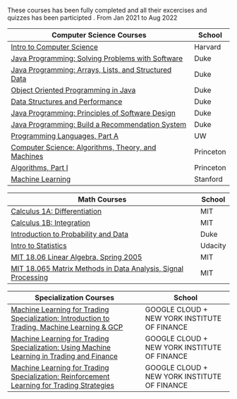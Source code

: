 These courses has been fully completed and all their excercises and quizzes has been participted .
From Jan 2021 to Aug 2022


|Computer Science Courses|School|                                   
|---- |--- |                                                    
|[Intro to Computer Science]()|Harvard|                                
|[Java Programming: Solving Problems with Software](https://imp.i384100.net/GjkPGV)|Duke|             
|[Java Programming: Arrays, Lists, and Structured Data](https://imp.i384100.net/15knRR)|Duke|         
|[Object Oriented Programming in Java](https://imp.i384100.net/ZdznBq)|Duke|                          
|[Data Structures and Performance](https://imp.i384100.net/oevm0b)|Duke|                              
|[Java Programming: Principles of Software Design](https://imp.i384100.net/zavZrO)|Duke|            
|[Java Programming: Build a Recommendation System](https://imp.i384100.net/n1vro6)|Duke|              
|[Programming Languages, Part A](https://github.com/ForrestKnight/open-source-cs/blob/master/imp.i384100.net/6b13oK)|UW|                                
|[Computer Science: Algorithms, Theory, and Machines](https://imp.i384100.net/7mVROr)|Princeton|
|[Algorithms, Part I](https://imp.i384100.net/DVm9eo)|Princeton|
|[Machine Learning](https://imp.i384100.net/YgYEBJ)|Stanford|

|Math Courses|School| 
|---- |---- |
|[Calculus 1A: Differentiation](https://www.edx.org/course/calculus-1a-differentiation)|MIT|
|[Calculus 1B: Integration](https://www.edx.org/course/calculus-1b-integration)|MIT|
|[Introduction to Probability and Data](https://imp.i384100.net/9WZ4E0)|Duke|
|[Intro to Statistics]()|Udacity|
|[MIT 18.06 Linear Algebra, Spring 2005](https://www.youtube.com/playlist?list=PLE7DDD91010BC51F8)|MIT|
|[MIT 18.065 Matrix Methods in Data Analysis, Signal Processing](https://www.youtube.com/playlist?list=PLUl4u3cNGP63oMNUHXqIUcrkS2PivhN3k)|MIT|



|Specialization Courses|School|
|---- |---- |
|[Machine Learning for Trading Specialization:                                        Introduction to Trading, Machine Learning & GCP](https://www.coursera.org/learn/introduction-trading-machine-learning-gcp?specialization=machine-learning-trading)|GOOGLE CLOUD + NEW YORK INSTITUTE OF FINANCE|
|[Machine Learning for Trading Specialization:                                        Using Machine Learning in Trading and Finance](https://www.coursera.org/learn/machine-learning-trading-finance?specialization=machine-learning-trading)|GOOGLE CLOUD + NEW YORK INSTITUTE OF FINANCE|
|[Machine Learning for Trading Specialization:                                        Reinforcement Learning for Trading Strategies](https://www.coursera.org/learn/trading-strategies-reinforcement-learning?specialization=machine-learning-trading)|GOOGLE CLOUD + NEW YORK INSTITUTE OF FINANCE|

